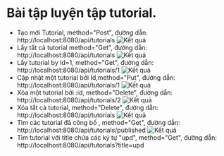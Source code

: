 # Bài tập luyện tập tutorial. 

* Tạo mới Tutorial, method="Post", đường dẫn: http://localhost:8080/api/tutorials
![Kết quả]()
* Lấy tất cả tutorial method="Get", đường dẫn: http://localhost:8080/api/tutorials
![Kết quả]()
* Lấy tutorial by Id=1, method="Get", đường dẫn: http://localhost:8080/api/tutorials/1
![Kết quả]()
* Cập nhật một tutorial bởi Id,method="Put", đường dẫn: http://localhost:8080/api/tutorials/1
![Kết quả]() 
* Xóa một tutorial bởi :id, method="Delete", đường dẫn: http://localhost:8080/api/tutorials/2
![Kết quả]()
* Xóa tất cả tutorial, method="Delete", đường dẫn: http://localhost:8080/api/tutorials
![Kết quả]()
* Tìm các tutorial đã công bố , method="Get", đường dẫn: http://localhost:8080/api/tutorials/published
![Kết quả]()
* Tìm tutorial với title chứa các ký tự "upd", method="Get", đường dẫn: http://localhost:8080/api/tutorials?title=upd